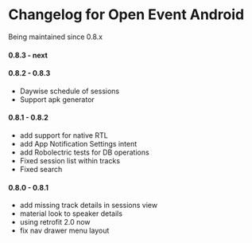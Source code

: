 # Changelog for Open Event Android
Being maintained since 0.8.x

#### 0.8.3 - next


#### 0.8.2 - 0.8.3
 - Daywise schedule of sessions
 - Support apk generator
 

#### 0.8.1 - 0.8.2
 - add support for native RTL
 - add App Notification Settings intent
 - add Robolectric tests for DB operations
 - Fixed session list within tracks
 - Fixed search


#### 0.8.0 - 0.8.1
 - add missing track details in sessions view
 - material look to speaker details
 - using retrofit 2.0 now
 - fix nav drawer menu layout
